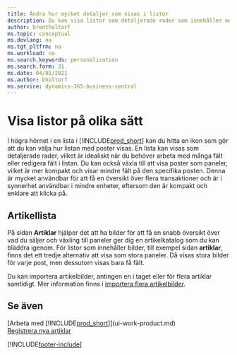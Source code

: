 ```yaml
---
title: Ändra hur mycket detaljer som visas i listor
description: Du kan visa listor som detaljerade rader som innehåller mer information eller som paneler som är lätta att skanna och kan innehålla miniatyrbilder.
author: brentholtorf
ms.topic: conceptual
ms.devlang: na
ms.tgt_pltfrm: na
ms.workload: na
ms.search.keywords: personalization
ms.search.form: 31
ms.date: 04/01/2021
ms.author: bholtorf
ms.service: dynamics-365-business-central
---
```

# Visa listor på olika sätt
I högra hörnet i en lista i [!INCLUDE[prod_short](includes/prod_short.md)] kan du hitta en ikon som gör att du kan välja hur listan med poster visas. En lista kan visas som detaljerade rader, vilket är idealiskt när du behöver arbeta med många fält eller redigera fält i listan. Du kan också växla till att visa poster som paneler, vilket är mer kompakt och visar mindre fält på den specifika posten. Denna är mycket användbar för att få en översikt över flera transaktioner och är i synnerhet användbar i mindre enheter, eftersom den är kompakt och enklare att klicka på.

## Artikellista
På sidan **Artiklar** hjälper det att ha bilder för att få en snabb översikt över vad du säljer och växling till paneler ger dig en artikelkatalog som du kan bläddra igenom. För listor som innehåller bilder, till exempel sidan **artiklar**, finns det ett tredje alternativ att visa som stora paneler. Då visas stora bilder för varje post, men dessutom visas bara få fält.

Du kan importera artikelbilder, antingen en i taget eller för flera artiklar samtidigt. Mer information finns i [importera flera artikelbilder](inventory-how-import-item-pictures.md).  

## Se även
[Arbeta med [!INCLUDE[prod_short](includes/prod_short.md)]](ui-work-product.md)  
[Registrera nya artiklar](inventory-how-register-new-items.md)  


[!INCLUDE[footer-include](includes/footer-banner.md)]